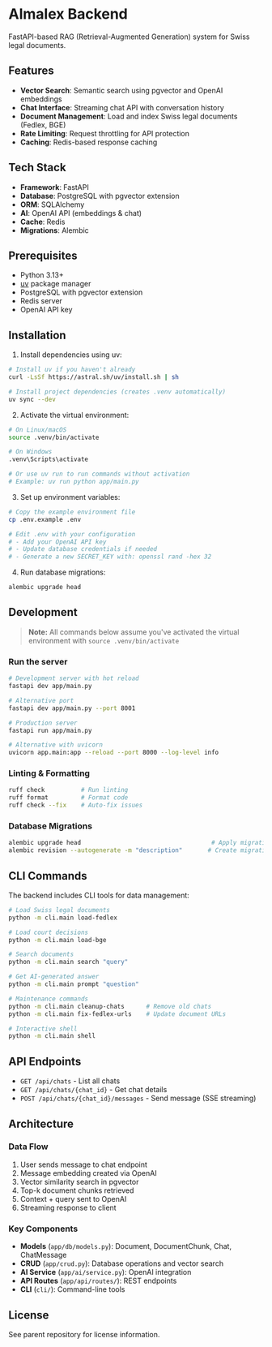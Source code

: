 # Almalex Backend

FastAPI-based RAG (Retrieval-Augmented Generation) system for Swiss legal documents.

## Features

- **Vector Search**: Semantic search using pgvector and OpenAI embeddings
- **Chat Interface**: Streaming chat API with conversation history
- **Document Management**: Load and index Swiss legal documents (Fedlex, BGE)
- **Rate Limiting**: Request throttling for API protection
- **Caching**: Redis-based response caching

## Tech Stack

- **Framework**: FastAPI
- **Database**: PostgreSQL with pgvector extension
- **ORM**: SQLAlchemy
- **AI**: OpenAI API (embeddings & chat)
- **Cache**: Redis
- **Migrations**: Alembic

## Prerequisites

- Python 3.13+
- [uv](https://github.com/astral-sh/uv) package manager
- PostgreSQL with pgvector extension
- Redis server
- OpenAI API key

## Installation

1. Install dependencies using uv:
```bash
# Install uv if you haven't already
curl -LsSf https://astral.sh/uv/install.sh | sh

# Install project dependencies (creates .venv automatically)
uv sync --dev
```

2. Activate the virtual environment:
```bash
# On Linux/macOS
source .venv/bin/activate

# On Windows
.venv\Scripts\activate

# Or use uv run to run commands without activation
# Example: uv run python app/main.py
```

3. Set up environment variables:
```bash
# Copy the example environment file
cp .env.example .env

# Edit .env with your configuration
# - Add your OpenAI API key
# - Update database credentials if needed
# - Generate a new SECRET_KEY with: openssl rand -hex 32
```

4. Run database migrations:
```bash
alembic upgrade head
```

## Development

> **Note:** All commands below assume you've activated the virtual environment with `source .venv/bin/activate`

### Run the server
```bash
# Development server with hot reload
fastapi dev app/main.py

# Alternative port
fastapi dev app/main.py --port 8001

# Production server
fastapi run app/main.py

# Alternative with uvicorn
uvicorn app.main:app --reload --port 8000 --log-level info
```

### Linting & Formatting
```bash
ruff check          # Run linting
ruff format         # Format code
ruff check --fix    # Auto-fix issues
```

### Database Migrations
```bash
alembic upgrade head                                    # Apply migrations
alembic revision --autogenerate -m "description"       # Create migration
```

## CLI Commands

The backend includes CLI tools for data management:

```bash
# Load Swiss legal documents
python -m cli.main load-fedlex

# Load court decisions
python -m cli.main load-bge

# Search documents
python -m cli.main search "query"

# Get AI-generated answer
python -m cli.main prompt "question"

# Maintenance commands
python -m cli.main cleanup-chats      # Remove old chats
python -m cli.main fix-fedlex-urls    # Update document URLs

# Interactive shell
python -m cli.main shell
```

## API Endpoints

- `GET /api/chats` - List all chats
- `GET /api/chats/{chat_id}` - Get chat details
- `POST /api/chats/{chat_id}/messages` - Send message (SSE streaming)

## Architecture

### Data Flow
1. User sends message to chat endpoint
2. Message embedding created via OpenAI
3. Vector similarity search in pgvector
4. Top-k document chunks retrieved
5. Context + query sent to OpenAI
6. Streaming response to client

### Key Components

- **Models** (`app/db/models.py`): Document, DocumentChunk, Chat, ChatMessage
- **CRUD** (`app/crud.py`): Database operations and vector search
- **AI Service** (`app/ai/service.py`): OpenAI integration
- **API Routes** (`app/api/routes/`): REST endpoints
- **CLI** (`cli/`): Command-line tools

## License

See parent repository for license information.
